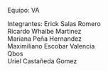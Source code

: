 Equipo: VA

Integrantes:
    Erick Salas Romero  
    Ricardo Whaibe Martinez  
    Mariana Peña Hernandez  
    Maximiliano Escobar Valencia  
    Qbos  
    Uriel Castañeda Gomez  
